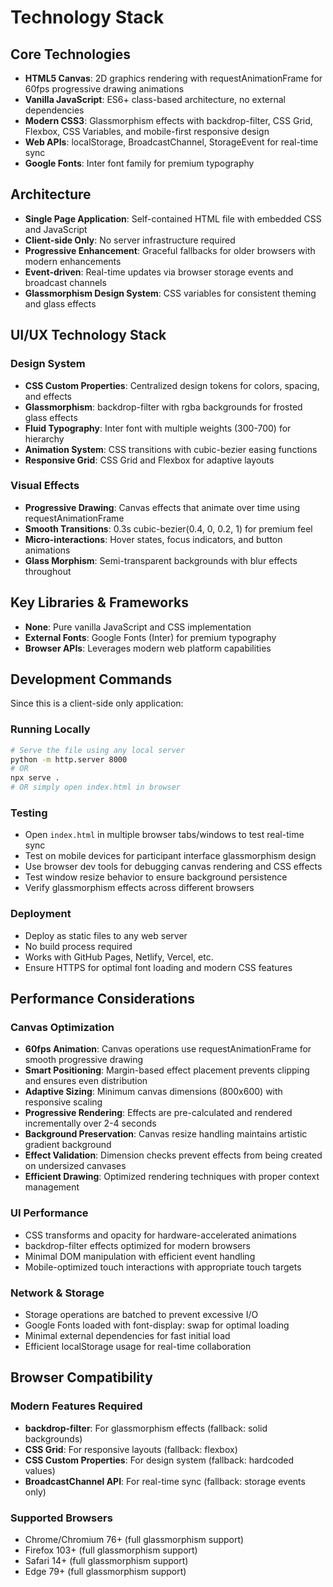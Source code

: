 # Technology Stack

## Core Technologies

- **HTML5 Canvas**: 2D graphics rendering with requestAnimationFrame for 60fps progressive drawing animations
- **Vanilla JavaScript**: ES6+ class-based architecture, no external dependencies
- **Modern CSS3**: Glassmorphism effects with backdrop-filter, CSS Grid, Flexbox, CSS Variables, and mobile-first responsive design
- **Web APIs**: localStorage, BroadcastChannel, StorageEvent for real-time sync
- **Google Fonts**: Inter font family for premium typography

## Architecture

- **Single Page Application**: Self-contained HTML file with embedded CSS and JavaScript
- **Client-side Only**: No server infrastructure required
- **Progressive Enhancement**: Graceful fallbacks for older browsers with modern enhancements
- **Event-driven**: Real-time updates via browser storage events and broadcast channels
- **Glassmorphism Design System**: CSS variables for consistent theming and glass effects

## UI/UX Technology Stack

### Design System

- **CSS Custom Properties**: Centralized design tokens for colors, spacing, and effects
- **Glassmorphism**: backdrop-filter with rgba backgrounds for frosted glass effects
- **Fluid Typography**: Inter font with multiple weights (300-700) for hierarchy
- **Animation System**: CSS transitions with cubic-bezier easing functions
- **Responsive Grid**: CSS Grid and Flexbox for adaptive layouts

### Visual Effects

- **Progressive Drawing**: Canvas effects that animate over time using requestAnimationFrame
- **Smooth Transitions**: 0.3s cubic-bezier(0.4, 0, 0.2, 1) for premium feel
- **Micro-interactions**: Hover states, focus indicators, and button animations
- **Glass Morphism**: Semi-transparent backgrounds with blur effects throughout

## Key Libraries & Frameworks

- **None**: Pure vanilla JavaScript and CSS implementation
- **External Fonts**: Google Fonts (Inter) for premium typography
- **Browser APIs**: Leverages modern web platform capabilities

## Development Commands

Since this is a client-side only application:

### Running Locally

```bash
# Serve the file using any local server
python -m http.server 8000
# OR
npx serve .
# OR simply open index.html in browser
```

### Testing

- Open `index.html` in multiple browser tabs/windows to test real-time sync
- Test on mobile devices for participant interface glassmorphism design
- Use browser dev tools for debugging canvas rendering and CSS effects
- Test window resize behavior to ensure background persistence
- Verify glassmorphism effects across different browsers

### Deployment

- Deploy as static files to any web server
- No build process required
- Works with GitHub Pages, Netlify, Vercel, etc.
- Ensure HTTPS for optimal font loading and modern CSS features

## Performance Considerations

### Canvas Optimization

- **60fps Animation**: Canvas operations use requestAnimationFrame for smooth progressive drawing
- **Smart Positioning**: Margin-based effect placement prevents clipping and ensures even distribution
- **Adaptive Sizing**: Minimum canvas dimensions (800x600) with responsive scaling
- **Progressive Rendering**: Effects are pre-calculated and rendered incrementally over 2-4 seconds
- **Background Preservation**: Canvas resize handling maintains artistic gradient background
- **Effect Validation**: Dimension checks prevent effects from being created on undersized canvases
- **Efficient Drawing**: Optimized rendering techniques with proper context management

### UI Performance

- CSS transforms and opacity for hardware-accelerated animations
- backdrop-filter effects optimized for modern browsers
- Minimal DOM manipulation with efficient event handling
- Mobile-optimized touch interactions with appropriate touch targets

### Network & Storage

- Storage operations are batched to prevent excessive I/O
- Google Fonts loaded with font-display: swap for optimal loading
- Minimal external dependencies for fast initial load
- Efficient localStorage usage for real-time collaboration

## Browser Compatibility

### Modern Features Required

- **backdrop-filter**: For glassmorphism effects (fallback: solid backgrounds)
- **CSS Grid**: For responsive layouts (fallback: flexbox)
- **CSS Custom Properties**: For design system (fallback: hardcoded values)
- **BroadcastChannel API**: For real-time sync (fallback: storage events only)

### Supported Browsers

- Chrome/Chromium 76+ (full glassmorphism support)
- Firefox 103+ (full glassmorphism support)
- Safari 14+ (full glassmorphism support)
- Edge 79+ (full glassmorphism support)
